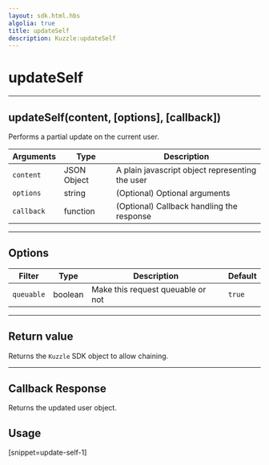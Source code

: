 ```yaml
---
layout: sdk.html.hbs
algolia: true
title: updateSelf
description: Kuzzle:updateSelf
---
```

  

# updateSelf
---

## updateSelf(content, [options], [callback])

Performs a partial update on the current user.

| Arguments | Type | Description |
|---------------|---------|----------------------------------------|
| ``content`` | JSON Object | A plain javascript object representing the user |
| ``options`` | string | (Optional) Optional arguments |
| ``callback`` | function | (Optional) Callback handling the response |

---

## Options

| Filter | Type | Description | Default |
|---------------|---------|----------------------------------------|---------|
| ``queuable`` | boolean | Make this request queuable or not | ``true`` |

---

## Return value

Returns the `Kuzzle` SDK object to allow chaining.

---

## Callback Response

Returns the updated user object.

## Usage

[snippet=update-self-1]
